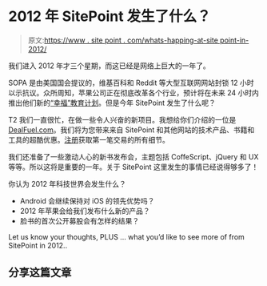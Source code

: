 # 2012 年 SitePoint 发生了什么？

> 原文:[https://www . site point . com/whats-happing-at-site point-in-2012/](https://www.sitepoint.com/whats-happening-at-sitepoint-in-2012/)

我们进入 2012 年才三个星期，而这已经是网络上巨大的一年了。

SOPA 是由美国国会提议的，维基百科和 Reddit 等大型互联网网站封锁 12 小时以示抗议。众所周知，苹果公司正在彻底改革各个行业，预计将在未来 24 小时内推出他们新的[“幸福”教育计划](http://www.slashgear.com/apple-e-textbook-project-code-named-bliss-inspired-by-al-gores-our-choice-18209803/)。但是今年 SitePoint 发生了什么呢？

T2 我们一直很忙，在做一些令人兴奋的新项目。我想给你们介绍的一位是[DealFuel.com](http://www.dealfuel.com)。我们将为您带来来自 SitePoint 和其他网站的技术产品、书籍和工具的超酷优惠。[注册](http://www.dealfuel.com)获取第一笔交易的所有细节。

我们还准备了一些激动人心的新书发布会，主题包括 CoffeScript、jQuery 和 UX 等等。所以这将是重要的一年。关于 SitePoint 这里发生的事情已经说得够多了！

你认为 2012 年科技世界会发生什么？

*   Android 会继续保持对 iOS 的领先优势吗？
*   2012 年苹果会给我们发布什么新的产品？
*   脸书的首次公开募股会有怎样的结果？

Let us know your thoughts, PLUS … what you’d like to see more of from SitePoint in 2012..

## 分享这篇文章